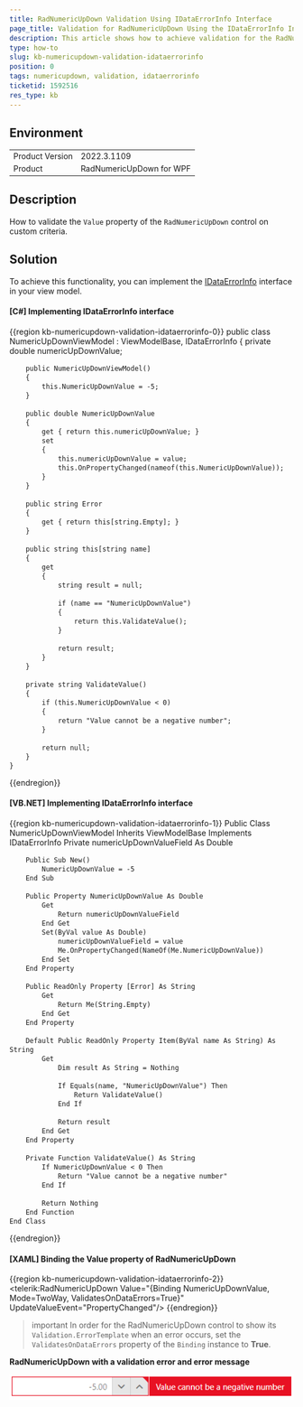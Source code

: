 ```yaml
---
title: RadNumericUpDown Validation Using IDataErrorInfo Interface
page_title: Validation for RadNumericUpDown Using the IDataErrorInfo Interface
description: This article shows how to achieve validation for the RadNumericUpDown control using the IDataErrorInfo interface.
type: how-to
slug: kb-numericupdown-validation-idataerrorinfo
position: 0
tags: numericupdown, validation, idataerrorinfo
ticketid: 1592516
res_type: kb
---
```


## Environment
<table>
	<tbody>
		<tr>
			<td>Product Version</td>
			<td>2022.3.1109</td>
		</tr>
		<tr>
			<td>Product</td>
			<td>RadNumericUpDown for WPF</td>
		</tr>
	</tbody>
</table>

## Description

How to validate the `Value` property of the `RadNumericUpDown` control on custom criteria.

## Solution

To achieve this functionality, you can implement the [IDataErrorInfo](https://learn.microsoft.com/en-us/dotnet/api/system.componentmodel.idataerrorinfo?view=net-7.0) interface in your view model. 

#### __[C#] Implementing IDataErrorInfo interface__
{{region kb-numericupdown-validation-idataerrorinfo-0}}
    public class NumericUpDownViewModel : ViewModelBase, IDataErrorInfo
    {
    	private double numericUpDownValue;

        public NumericUpDownViewModel()
        {
            this.NumericUpDownValue = -5;
        }

        public double NumericUpDownValue
        {
            get { return this.numericUpDownValue; }
            set
            {
                this.numericUpDownValue = value;
                this.OnPropertyChanged(nameof(this.NumericUpDownValue));
            }
        }

        public string Error
        {
            get { return this[string.Empty]; }
        }

        public string this[string name]
        {
            get
            {
                string result = null;

                if (name == "NumericUpDownValue")
                {
                    return this.ValidateValue();
                }

                return result;
            }
        }

        private string ValidateValue()
        {
            if (this.NumericUpDownValue < 0)
            {
                return "Value cannot be a negative number";
            }

            return null;
        }
    }
{{endregion}}

#### __[VB.NET] Implementing IDataErrorInfo interface__
{{region kb-numericupdown-validation-idataerrorinfo-1}}
    Public Class NumericUpDownViewModel
        Inherits ViewModelBase
        Implements IDataErrorInfo
        Private numericUpDownValueField As Double

        Public Sub New()
            NumericUpDownValue = -5
        End Sub

        Public Property NumericUpDownValue As Double
            Get
                Return numericUpDownValueField
            End Get
            Set(ByVal value As Double)
                numericUpDownValueField = value
                Me.OnPropertyChanged(NameOf(Me.NumericUpDownValue))
            End Set
        End Property

        Public ReadOnly Property [Error] As String
            Get
                Return Me(String.Empty)
            End Get
        End Property

        Default Public ReadOnly Property Item(ByVal name As String) As String
            Get
                Dim result As String = Nothing

                If Equals(name, "NumericUpDownValue") Then
                    Return ValidateValue()
                End If

                Return result
            End Get
        End Property

        Private Function ValidateValue() As String
            If NumericUpDownValue < 0 Then
                Return "Value cannot be a negative number"
            End If

            Return Nothing
        End Function
    End Class
{{endregion}}

#### __[XAML] Binding the Value property of RadNumericUpDown__
{{region kb-numericupdown-validation-idataerrorinfo-2}}
    <telerik:RadNumericUpDown Value="{Binding NumericUpDownValue, Mode=TwoWay, ValidatesOnDataErrors=True}" UpdateValueEvent="PropertyChanged"/>
{{endregion}}

>important In order for the RadNumericUpDown control to show its `Validation.ErrorTemplate` when an error occurs, set the `ValidatesOnDataErrors` property of the `Binding` instance to __True__.

__RadNumericUpDown with a validation error and error message__

![RadNumericUpDown with a validation error and error message](images/kb-numericupdown-validation-idataerrorinfo-0.png)